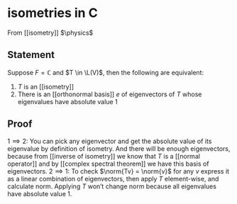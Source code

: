 # isometries in C
From [[isometry]]
$\physics$
## Statement
Suppose $F = \mathbb{C}$ and $T \in \L(V)$, then the following are equivalent:
1. $T$ is an [[isometry]]
2. There is an [[orthonormal basis]] $e$ of eigenvectors of $T$ whose eigenvalues have absolute value $1$

## Proof
$1 \implies 2$: You can pick any eigenvector and get the absolute value of its eigenvalue by definition of isometry. And there will be enough eigenvectors, because from [[inverse of isometry]] we know that $T$ is a [[normal operator]] and by [[complex spectral theorem]] we have this basis of eigenvectors.
$2 \implies 1$: To check $\norm{Tv} = \norm{v}$ for any $v$ express it as a linear combination of eigenvectors, then apply $T$ element-wise, and calculate norm. Applying $T$ won’t change norm because all eigenvalues have absolute value $1$.
